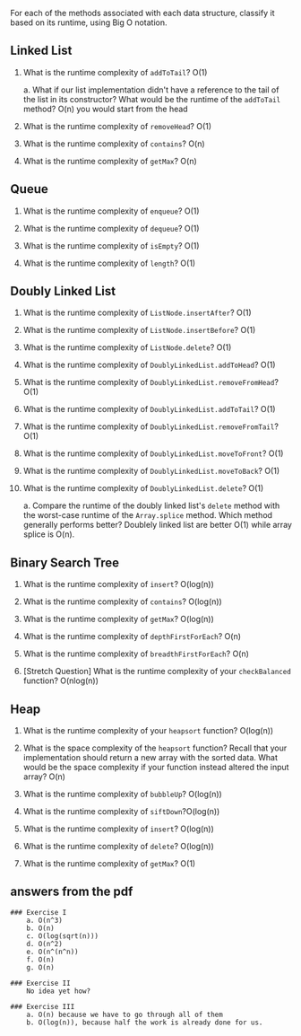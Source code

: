 For each of the methods associated with each data structure, classify it based on its runtime, using Big O notation.

## Linked List

1.  What is the runtime complexity of `addToTail`? O(1)

    a. What if our list implementation didn't have a reference to the tail of the list in its constructor? What would be the runtime of the `addToTail` method? O(n) you would start from the head

2.  What is the runtime complexity of `removeHead`? O(1)

3.  What is the runtime complexity of `contains`? O(n)

4.  What is the runtime complexity of `getMax`? O(n)

## Queue

1.  What is the runtime complexity of `enqueue`? O(1)

2.  What is the runtime complexity of `dequeue`? O(1)

3.  What is the runtime complexity of `isEmpty`? O(1)

4.  What is the runtime complexity of `length`? O(1)

## Doubly Linked List

1.  What is the runtime complexity of `ListNode.insertAfter`? O(1)

2.  What is the runtime complexity of `ListNode.insertBefore`? O(1)

3.  What is the runtime complexity of `ListNode.delete`? O(1)

4.  What is the runtime complexity of `DoublyLinkedList.addToHead`? O(1)

5.  What is the runtime complexity of `DoublyLinkedList.removeFromHead`? O(1)

6.  What is the runtime complexity of `DoublyLinkedList.addToTail`? O(1)

7.  What is the runtime complexity of `DoublyLinkedList.removeFromTail`? O(1)

8.  What is the runtime complexity of `DoublyLinkedList.moveToFront`? O(1)

9.  What is the runtime complexity of `DoublyLinkedList.moveToBack`? O(1)

10. What is the runtime complexity of `DoublyLinkedList.delete`? O(1)

    a. Compare the runtime of the doubly linked list's `delete` method with the worst-case runtime of the `Array.splice` method. Which method generally performs better? Doublely linked list are better O(1) while array splice is O(n).

## Binary Search Tree

1.  What is the runtime complexity of `insert`? O(log(n))

2.  What is the runtime complexity of `contains`? O(log(n))

3.  What is the runtime complexity of `getMax`? O(log(n))

4.  What is the runtime complexity of `depthFirstForEach`? O(n)

5.  What is the runtime complexity of `breadthFirstForEach`? O(n)

6.  [Stretch Question] What is the runtime complexity of your `checkBalanced` function? O(nlog(n))

## Heap

1.  What is the runtime complexity of your `heapsort` function? O(log(n))

2.  What is the space complexity of the `heapsort` function? Recall that your implementation should return a new array with the sorted data. What would be the space complexity if your function instead altered the input array? O(n)

3.  What is the runtime complexity of `bubbleUp`? O(log(n))

4.  What is the runtime complexity of `siftDown`?O(log(n))

5.  What is the runtime complexity of `insert`? O(log(n))

6.  What is the runtime complexity of `delete`? O(log(n))

7.  What is the runtime complexity of `getMax`? O(1)

## answers from the pdf

    ### Exercise I
        a. O(n^3)
        b. O(n)
        c. O(log(sqrt(n)))
        d. O(n^2)
        e. O(n^(n^n))
        f. O(n)
        g. O(n)

    ### Exercise II
        No idea yet how?

    ### Exercise III
        a. O(n) because we have to go through all of them
        b. O(log(n)), because half the work is already done for us.
